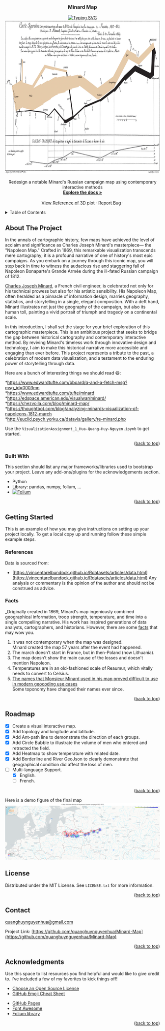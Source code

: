 <a name="readme-top"></a>

<!-- PROJECT IMAGE -->
<br />
<div align="center">
  
  <h3 align="center">Minard Map</h3>
  <a href="https://git.io/typing-svg"><img src="https://readme-typing-svg.herokuapp.com?font=Fira+Code&size=19&pause=1000&center=true&vCenter=true&width=435&lines=Redesign+a+notable+Minard's+map;Using+contemporary+interactive+method" alt="Typing SVG" /></a>
  <a href="https://github.com/quanghuynguyenhua/Minard-Map/edit/main/README.md">
    <img src="viz1asset/minardMap.png" alt="Logo" width="900" height="500">
  </a>

  

  <p align="center">
    Redesign a notable Minard's Russian campaign map using contemporary interactive methods
    <br />
    <a href="https://github.com/quanghuynguyenhua/Minard-Map"><strong>Explore the docs »</strong></a>
    <br />
    <br />
    <a href="https://www.arcgis.com/home/item.html?id=2b48caaabd0e44028724c5f109f3de97">View Reference of 3D plot</a>
    ·
    <a href="https://github.com/quanghuynguyenhua/Minard-Map/issues">Report Bug</a>
    ·
  </p>
</div>



<!-- TABLE OF CONTENTS -->
<details>
  <summary>Table of Contents</summary>
  <ol>
    <li>
      <a href="#about-the-project">About The Project</a>
      <ul>
        <li><a href="#built-with">Built With</a></li>
      </ul>
    </li>
    <li>
      <a href="#getting-started">Getting Started</a>
      <ul>
        <li><a href="#references">References</a></li>
        <li><a href="#facts">Amazing Facts</a></li>
      </ul>
    </li>
    <li><a href="#roadmap">Roadmap</a></li>
    <li><a href="#contact">Contact</a></li>
    <li><a href="#acknowledgments">Acknowledgments</a></li>
  </ol>
</details>



<!-- ABOUT THE PROJECT -->
## About The Project

In the annals of cartographic history, few maps have achieved the level of acclaim and significance as Charles Joseph Minard's masterpiece— the "Napoleon Map." Crafted in 1869, this remarkable visualization transcends mere cartography; it is a profound narrative of one of history's most epic campaigns. As you embark on a journey through this iconic map, you will step back in time to witness the audacious rise and staggering fall of Napoleon Bonaparte's Grande Armée during the ill-fated Russian campaign of 1812.

<a href= "https://en.wikipedia.org/wiki/Charles_Joseph_Minard">Charles Joseph Minard</a>, a French civil engineer, is celebrated not only for his technical prowess but also for his artistic sensibility. His Napoleon Map, often heralded as a pinnacle of information design, marries geography, statistics, and storytelling in a single, elegant composition. With a deft hand, Minard illustrates not just the geography of the campaign, but also its human toll, painting a vivid portrait of triumph and tragedy on a continental scale.

In this introduction, I shall set the stage for your brief exploration of this cartographic masterpiece.
This is an ambitious project that seeks to bridge the gap between historical cartography and contemporary interactive method. By reviving Minard's timeless work through innovative design and technology, I aim to make this historical narrative more accessible and engaging than ever before. This project represents a tribute to the past, a celebration of modern data visualization, and a testament to the enduring power of storytelling through data.

Here are a bunch of interesting things we should read :smile::

*https://www.edwardtufte.com/bboard/q-and-a-fetch-msg?msg_id=0003mn </br>
*https://www.edwardtufte.com/tufte/minard </br>
*https://edspace.american.edu/visualwar/minard/ </br>
*https://chezvoila.com/blog/minard-map/ </br>
*https://thoughtbot.com/blog/analyzing-minards-visualization-of-napoleons-1812-march </br>
*http://euclid.psych.yorku.ca/datavis/gallery/re-minard.php </br>

Use the `VisualizationAssignment_1_Hua-Quang-Huy-Nguyen.ipynb` to get started.

<p align="right">(<a href="#readme-top">back to top</a>)</p>



### Built With

This section should list any major frameworks/libraries used to bootstrap your project. Leave any add-ons/plugins for the acknowledgements section.

* Python
* Library: pandas, numpy, folium, ...
* [![Folium][Folium.python]][Folium-url]

<p align="right">(<a href="#readme-top">back to top</a>)</p>



<!-- GETTING STARTED -->
## Getting Started

This is an example of how you may give instructions on setting up your project locally.
To get a local copy up and running follow these simple example steps.

### References

Data is sourced from:
* [https://vincentarelbundock.github.io/Rdatasets/articles/data.html](https://vincentarelbundock.github.io/Rdatasets/articles/data.html)
Any analysis or commentary is the opinion of the author and should not be construed as advice.

### Facts

_Originally created in 1869, Minard's map ingeniously combined geographical information, troop strength, temperature, and time into a single compelling narrative. His work has inspired generations of data analysts, cartographers, and historians.
However, there are some <a href='https://chezvoila.com/blog/minard-map/'> facts</a> that may wow you.

1. It was not contemporary when the map was designed. </br>
Minard created the map 57 years after the event had happened.
2. The march doesn’t start in France, but in then-Poland (now Lithuania).
3. The map doesn’t show the main cause of the losses and doesn't mention Napoleon.
4. Temperatures are in an old-fashioned scale of Reaumur, which vitally needs to convert to Celsius.
5. <a href= "https://www.jla-data.net/eng/minard-map-tidygeocoder/?fbclid=IwAR1WeFzLaoNSOzvZviFDxIdk8YEPtRmZgjpLGpwgjR2qSRj7QSgne5B4Irg"> The names that Monsieur Minard used in his map proved difficult to use in modern geocoding use cases </a></br>
Some toponomy have changed their names ever since.

<p align="right">(<a href="#readme-top">back to top</a>)</p>

<!-- ROADMAP -->
## Roadmap

- [x] Create a visual interactive map.
- [x] Add topology and longitude and latitude.
- [x] Add Ant-path line to demonstrate the direction of each groups.
- [x] Add Circle Bubble to illustrate the volume of men who entered and retracted the field.
- [x] Add Heatmap to show temperature with related date.
- [x] Add Borderline and River GeoJson to clearly demonstrate that geographical condition did affect the loss of men.
- [ ] Multi-language Support.
    - [x] English.
    - [ ] French.

<p align="right">(<a href="#readme-top">back to top</a>)</p>

Here is a demo figure of the final map
  <a href="https://github.com/quanghuynguyenhua/Minard-Map/blob/main/demo.png">
    <img src="/demo.png" alt="Logo" >
  </a>

<!-- LICENSE -->
## License

Distributed under the MIT License. See `LICENSE.txt` for more information.

<p align="right">(<a href="#readme-top">back to top</a>)</p>



<!-- CONTACT -->
## Contact

quanghuynguyenhua@gmail.com

Project Link: [https://github.com/quanghuynguyenhua/Minard-Map](https://github.com/quanghuynguyenhua/Minard-Map)

<p align="right">(<a href="#readme-top">back to top</a>)</p>



<!-- ACKNOWLEDGMENTS -->
## Acknowledgments

Use this space to list resources you find helpful and would like to give credit to. I've included a few of my favorites to kick things off!

* [Choose an Open Source License](https://choosealicense.com)
* [GitHub Emoji Cheat Sheet](https://www.webpagefx.com/tools/emoji-cheat-sheet)
<!--
* [Malven's Flexbox Cheatsheet](https://flexbox.malven.co/)
* [Malven's Grid Cheatsheet](https://grid.malven.co/)
* [Img Shields](https://shields.io)
-->
* [GitHub Pages](https://pages.github.com)
* [Font Awesome](https://fontawesome.com)
* [Folium library](https://python-visualization.github.io/folium/latest)

<p align="right">(<a href="#readme-top">back to top</a>)</p>



<!-- MARKDOWN LINKS & IMAGES -->
<!-- https://www.markdownguide.org/basic-syntax/#reference-style-links -->
[contributors-shield]: https://img.shields.io/github/contributors/othneildrew/Best-README-Template.svg?style=for-the-badge
[contributors-url]: https://github.com/othneildrew/Best-README-Template/graphs/contributors
[forks-shield]: https://img.shields.io/github/forks/othneildrew/Best-README-Template.svg?style=for-the-badge
[forks-url]: https://github.com/othneildrew/Best-README-Template/network/members
[stars-shield]: https://img.shields.io/github/stars/othneildrew/Best-README-Template.svg?style=for-the-badge
[stars-url]: https://github.com/othneildrew/Best-README-Template/stargazers
[issues-shield]: https://img.shields.io/github/issues/othneildrew/Best-README-Template.svg?style=for-the-badge
[issues-url]: https://github.com/othneildrew/Best-README-Template/issues
[license-shield]: https://img.shields.io/github/license/othneildrew/Best-README-Template.svg?style=for-the-badge
[license-url]: https://github.com/othneildrew/Best-README-Template/blob/master/LICENSE.txt
[linkedin-shield]: https://img.shields.io/badge/-LinkedIn-black.svg?style=for-the-badge&logo=linkedin&colorB=555
[linkedin-url]: https://linkedin.com/in/othneildrew
[product-screenshot]: images/screenshot.png
[Folium.python]: https://img.shields.io/pypi/pyversions/Folium?logo=Folium&label=Folium&link=https%3A%2F%2Fpython-visualization.github.io%2Ffolium%2Flatest%2F
[Folium-url]: https://python-visualization.github.io/folium/latest/
[Next.js]: https://img.shields.io/badge/next.js-000000?style=for-the-badge&logo=nextdotjs&logoColor=white
[Next-url]: https://nextjs.org/
[React.js]: https://img.shields.io/badge/React-20232A?style=for-the-badge&logo=react&logoColor=61DAFB
[React-url]: https://reactjs.org/
[Vue.js]: https://img.shields.io/badge/Vue.js-35495E?style=for-the-badge&logo=vuedotjs&logoColor=4FC08D
[Vue-url]: https://vuejs.org/
[Angular.io]: https://img.shields.io/badge/Angular-DD0031?style=for-the-badge&logo=angular&logoColor=white
[Angular-url]: https://angular.io/
[Svelte.dev]: https://img.shields.io/badge/Svelte-4A4A55?style=for-the-badge&logo=svelte&logoColor=FF3E00
[Svelte-url]: https://svelte.dev/
[Laravel.com]: https://img.shields.io/badge/Laravel-FF2D20?style=for-the-badge&logo=laravel&logoColor=white
[Laravel-url]: https://laravel.com
[Bootstrap.com]: https://img.shields.io/badge/Bootstrap-563D7C?style=for-the-badge&logo=bootstrap&logoColor=white
[Bootstrap-url]: https://getbootstrap.com
[JQuery.com]: https://img.shields.io/badge/jQuery-0769AD?style=for-the-badge&logo=jquery&logoColor=white
[JQuery-url]: https://jquery.com 
